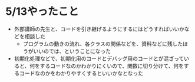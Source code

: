# 5/13やったこと
 - 外部講師の先生と、コードを引き継げるようにするにはどうすればいいかなどを相談した
    - プログラムの動きの流れ、各クラスの関係などを、資料などに残したほうがいいのでは、ということになった
  - 初期化処理などで、初期化用のコードとデバッグ用のコードとが混ざっていると、何をするコードなのかわかりにくいので、関数に切り分けて、何をするコードなのかをわかりやすくするといいかなとなった